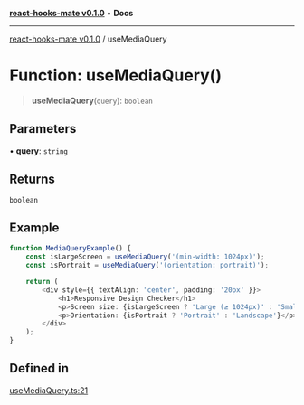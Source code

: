 [**react-hooks-mate v0.1.0**](../README.md) • **Docs**

***

[react-hooks-mate v0.1.0](../README.md) / useMediaQuery

# Function: useMediaQuery()

> **useMediaQuery**(`query`): `boolean`

## Parameters

• **query**: `string`

## Returns

`boolean`

## Example

```ts
function MediaQueryExample() {
    const isLargeScreen = useMediaQuery('(min-width: 1024px)');
    const isPortrait = useMediaQuery('(orientation: portrait)');

    return (
        <div style={{ textAlign: 'center', padding: '20px' }}>
            <h1>Responsive Design Checker</h1>
            <p>Screen size: {isLargeScreen ? 'Large (≥ 1024px)' : 'Small (< 1024px)'}</p>
            <p>Orientation: {isPortrait ? 'Portrait' : 'Landscape'}</p>
        </div>
    );
}
```

## Defined in

[useMediaQuery.ts:21](https://github.com/guestDI/hooks-mate/blob/7d47908a449d58c331b7bd1cdadbbed307af5ba7/src/hooks/useMediaQuery.ts#L21)
